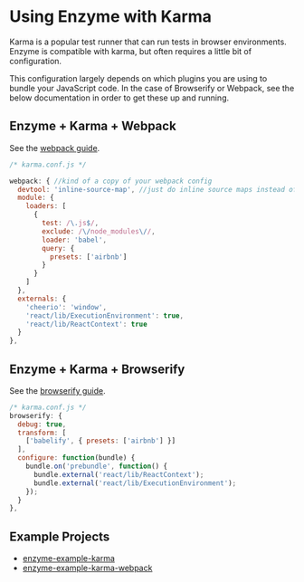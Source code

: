 # Using Enzyme with Karma

Karma is a popular test runner that can run tests in browser environments. Enzyme is compatible with
karma, but often requires a little bit of configuration.

This configuration largely depends on which plugins you are using to bundle your JavaScript code.  In
the case of Browserify or Webpack, see the below documentation in order to get these up and running.


## Enzyme + Karma + Webpack

See the [webpack guide](webpack.md).

```js
/* karma.conf.js */

webpack: { //kind of a copy of your webpack config
  devtool: 'inline-source-map', //just do inline source maps instead of the default
  module: {
    loaders: [
      {
        test: /\.js$/,
        exclude: /\/node_modules\//,
        loader: 'babel',
        query: {
          presets: ['airbnb']
        }
      }
    ]
  },
  externals: {
    'cheerio': 'window',
    'react/lib/ExecutionEnvironment': true,
    'react/lib/ReactContext': true
  }
},
```

## Enzyme + Karma + Browserify

See the [browserify guide](browserify.md).

```js
/* karma.conf.js */
browserify: {
  debug: true,
  transform: [
    ['babelify', { presets: ['airbnb'] }]
  ],
  configure: function(bundle) {
    bundle.on('prebundle', function() {
      bundle.external('react/lib/ReactContext');
      bundle.external('react/lib/ExecutionEnvironment');
    });
  }
},
```


## Example Projects

- [enzyme-example-karma](https://github.com/lelandrichardson/enzyme-example-karma)
- [enzyme-example-karma-webpack](https://github.com/lelandrichardson/enzyme-example-karma-webpack)
